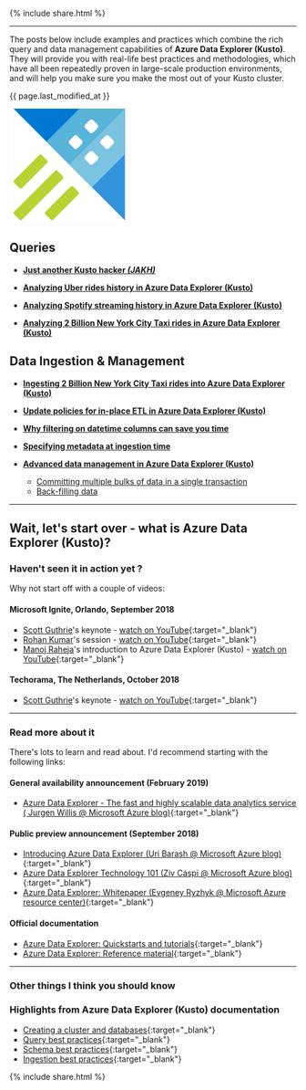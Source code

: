 {% include  share.html %}

---

The posts below include examples and practices which combine the rich query and data management capabilities of **Azure Data Explorer (Kusto)**.
They will provide you with real-life best practices and methodologies, which have all been repeatedly proven in large-scale production environments,
and will help you make sure you make the most out of your Kusto cluster.

{{ page.last_modified_at }}

![](resources/images/adx-logo.png)

## **Queries**

- **[Just another Kusto hacker *(JAKH)*](blog-posts/jakh.md)**

- **[Analyzing Uber rides history in Azure Data Explorer (Kusto)](blog-posts/analyzing-uber-rides-history.md)**

- **[Analyzing Spotify streaming history in Azure Data Explorer (Kusto)](blog-posts/analyzing-spotify-streaming-history.md)**

- **[Analyzing 2 Billion New York City Taxi rides in Azure Data Explorer (Kusto)](blog-posts/analyzing-nyc-taxi-rides.md)**

## **Data Ingestion & Management**

- **[Ingesting 2 Billion New York City Taxi rides into Azure Data Explorer (Kusto)](blog-posts/ingesting-nyc-taxi-rides.md)**

- **[Update policies for in-place ETL in Azure Data Explorer (Kusto)](blog-posts/update-policies.md)**

- **[Why filtering on datetime columns can save you time](blog-posts/datetime-columns.md)**

- **[Specifying metadata at ingestion time](blog-posts/ingestion-time-metadata.md)**

- **[Advanced data management in Azure Data Explorer (Kusto)](blog-posts/advanced-data-management.md)**
    - [Committing multiple bulks of data in a single transaction](blog-posts/advanced-data-management.md#committing-multiple-bulks-of-data-in-a-single-transaction)
    - [Back-filling data](blog-posts/advanced-data-management.md#back-filling-data)

---

## Wait, let's start over - what is Azure Data Explorer (Kusto)?

### Haven't seen it in action yet ?

Why not start off with a couple of videos:

#### Microsoft Ignite, Orlando, September 2018

- [Scott Guthrie](https://www.linkedin.com/in/guthriescott)'s keynote - [watch on YouTube](https://www.youtube.com/watch?v=xnmBu4oh7xk&t=1h08m12s){:target="_blank"}
- [Rohan Kumar](https://www.linkedin.com/in/rohankumar)'s session - [watch on YouTube](https://www.youtube.com/watch?v=ZaiM89Z01r0&t=58m0s){:target="_blank"}
- [Manoj Raheja](https://www.linkedin.com/in/manoj-raheja-a02b2b32)'s introduction to Azure Data Explorer (Kusto) - [watch on YouTube](https://www.youtube.com/watch?v=GT4C84yrb68){:target="_blank"}

#### Techorama, The Netherlands, October 2018

- [Scott Guthrie](https://www.linkedin.com/in/guthriescott)'s keynote - [watch on YouTube](https://www.youtube.com/watch?v=YTWewM_UMOk&feature=youtu.be&t=3074){:target="_blank"}

---

### Read more about it

There's lots to learn and read about. I'd recommend starting with the following links:

#### General availability announcement (February 2019)

- [Azure Data Explorer - The fast and highly scalable data analytics service (
Jurgen Willis @ Microsoft Azure blog)](https://azure.microsoft.com/en-us/blog/individually-great-collectively-unmatched-announcing-updates-to-3-great-azure-data-services/){:target="_blank"}

#### Public preview announcement (September 2018)

- [Introducing Azure Data Explorer (Uri Barash @ Microsoft Azure blog)](https://azure.microsoft.com/en-us/blog/introducing-azure-data-explorer){:target="_blank"}
- [Azure Data Explorer Technology 101 (Ziv Caspi @ Microsoft Azure blog)](https://azure.microsoft.com/en-us/blog/azure-data-explorer-technology-101){:target="_blank"}
- [Azure Data Explorer: Whitepaper (Evgeney Ryzhyk @ Microsoft Azure resource center)](https://azure.microsoft.com/en-us/resources/azure-data-explorer){:target="_blank"}

#### Official documentation

- [Azure Data Explorer: Quickstarts and tutorials](https://docs.microsoft.com/en-us/azure/data-explorer){:target="_blank"}
- [Azure Data Explorer: Reference material](https://docs.microsoft.com/en-us/azure/kusto){:target="_blank"}

---

### Other things I think you should know

### Highlights from Azure Data Explorer (Kusto) documentation

- [Creating a cluster and databases](https://docs.microsoft.com/en-us/azure/data-explorer/create-cluster-database-portal){:target="_blank"}
- [Query best practices](https://docs.microsoft.com/en-us/azure/kusto/query/best-practices){:target="_blank"}
- [Schema best practices](https://docs.microsoft.com/en-us/azure/kusto/management/best-practices){:target="_blank"}
- [Ingestion best practices](https://docs.microsoft.com/en-us/azure/kusto/api/netfx/kusto-ingest-best-practices){:target="_blank"}


{% include  share.html %}
